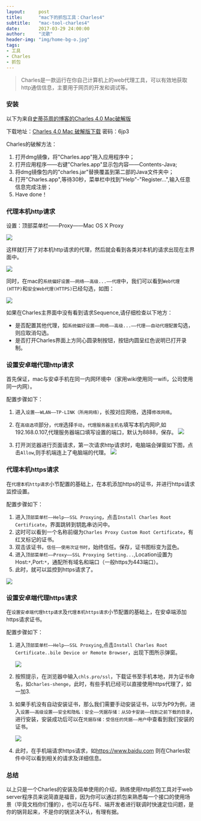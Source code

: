 ```yaml
---
layout:     post
title:      "mac下的抓包工具：Charles4"
subtitle:   "mac-tool-charles4"
date:       2017-03-29 24:00:00
author:     "沈歌"
header-img: "img/home-bg-o.jpg"
tags:
- 工具
- Charles
- 抓包
---
```



> Charles是一款运行在你自己计算机上的web代理工具，可以有效地获取http通信信息，主要用于网页的开发和调试等。

### 安装

以下为来自[史蒂芬周的博客的Charles 4.0 Mac破解版](http://www.sdifenzhou.com/charles4.html)

下载地址：[Charles 4.0 Mac 破解版下载](https://pan.baidu.com/s/1slSXWvz) 密码：6jp3

Charles的破解方法：

1. 打开dmg镜像，将"Charles.app"拖入应用程序中；
2. 打开应用程序——右键"Charles.app"显示包内容——Contents-Java;
3. 将dmg镜像包内的"charles.jar"替换覆盖到第二部的Java文件夹中；
4. 打开"Charles.app",等待30秒，菜单栏中找到"Help"-"Register...",输入任意信息完成注册；
5. Have done！

### 代理本机http请求

设置：顶部菜单栏——Proxy——Mac OS X Proxy

![](https://shenpengyan.github.io/img/in-post/mac-tool-charles4/mac-os-x-proxy.png)

这样就打开了对本机http请求的代理，然后就会看到各类对本机的请求出现在主界面中。

![](https://shenpengyan.github.io/img/in-post/mac-tool-charles4/record.png)

同时，在mac的`系统偏好设置——网络——高级...——代理`中，我们可以看到`Web代理(HTTP)`和`安全Web代理(HTTPS)`已经勾选，如图：

![](https://shenpengyan.github.io/img/in-post/mac-tool-charles4/setting.png)

如果在Charles主界面中没有看到请求Sequence,请仔细检查以下地方：

- 是否配置其他代理，如`系统偏好设置——网络——高级...——代理——自动代理配置`勾选，则应取消勾选。
- 是否打开Charles界面上方同心圆录制按钮，按钮内圆呈红色说明已打开录制。

### 设置安卓端代理http请求

首先保证，mac与安卓手机在同一内网环境中（家用wiki使用同一wifi，公司使用同一内网）。

配置步骤如下：

1. 进入`设置——WLAN——TP-LINK（所用网络）`，长按对应网络，选择`修改网络`。
2. 在`高级选项`部分，`代理`选择`手动`，`代理服务器主机名`填写本机内网IP,如192.168.0.107,代理服务器端口填写设置的端口，默认为8888，保存。
	![](https://shenpengyan.github.io/img/in-post/mac-tool-charles4/android-wifi-set.png)

3. 打开浏览器进行页面请求，第一次请求http请求时，电脑端会弹窗如下图，点击`Allow`,则手机端连上了电脑端的代理。
	![](https://shenpengyan.github.io/img/in-post/mac-tool-charles4/allow-android-join.png)

### 代理本机https请求

在`代理本机http请求`小节配置的基础上，在本机添加https的证书，并进行https请求监控设置。

配置步骤如下：

1. 进入`顶部菜单栏——Help——SSL Proxying`，点击`Install Charles Root Certificate`，界面跳转到钥匙串访问中。
2. 这时可以看到一个名称前缀为`Charles Proxy Custom Root Certificate`，有红叉标记的证书。
3. 双击该证书，`信任——使用次证书时`，始终信任。保存，证书图标变为蓝色。
4. 进入`顶部菜单栏——Proxy——SSL Proxying Setting...`,Location设置为Host:`*`,Port:`*`，通配所有域名和端口（一般https为443端口）。
5. 此时，就可以监控到https请求了。

![](https://shenpengyan.github.io/img/in-post/mac-tool-charles4/ssl-proxy-setting.png)

### 设置安卓端代理https请求

在`设置安卓端代理http请求`及`代理本机https请求`小节配置的基础上，在安卓端添加https请求证书。

配置步骤如下：


1. 进入`顶部菜单栏——Help——SSL Proxying`,点击`Install Charles Root Certificate..bile Device or Remote Browser`，出现下图所示弹窗。

	![](https://shenpengyan.github.io/img/in-post/mac-tool-charles4/android-https-dialog.png)

2. 按照提示，在浏览器中输入`chls.pro/ssl`，下载证书至手机本地，并为证书命名，如`charles-shenge`，此时，有些手机已经可以直接使用https代理了，如一加3.
3. 如果手机没有自动安装证书，那么我们需要手动安装证书，以华为P9为例，进入`设置——高级设置——安全和隐私：安全——凭据存储：从SD卡安装——找到之前下载的目录`，进行安装，安装成功后可以在`凭据存储：受信任的凭据——用户`中查看到我们安装的证书。

	![](https://shenpengyan.github.io/img/in-post/mac-tool-charles4/android-CA-install.png)

4. 此时，在手机端请求https请求，如<https://www.baidu.com> 则在Charles软件中可以看到相关的请求及详细信息。


### 总结

以上只是一个Charles的安装及简单使用的介绍，熟练使用http抓包工具对于web server程序员来说简直是福音，因为你可以通过抓包来熟悉每一个接口的使用场景（毕竟文档你们懂的），也可以在与FE、端开发者进行联调时快速定位问题，是你的锅背起来，不是你的锅坚决不认，有理有据。




